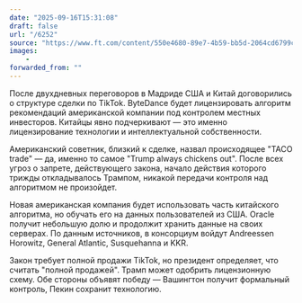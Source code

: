```yaml
---
date: "2025-09-16T15:31:08"
draft: false
url: "/6252"
source: "https://www.ft.com/content/550e4680-89e7-4b59-bb5d-2064cd6799c7"
images:
    -
forwarded_from: ""
---
```


После двухдневных переговоров в Мадриде США и Китай договорились о структуре сделки по TikTok. ByteDance будет лицензировать алгоритм рекомендаций американской компании под контролем местных инвесторов. Китайцы явно подчеркивают — это именно лицензирование технологии и интеллектуальной собственности.

Американский советник, близкий к сделке, назвал происходящее "TACO trade" — да, именно то самое "Trump always chickens out". После всех угроз о запрете, действующего закона, начало действия которого трижды откладывалось Трампом, никакой передачи контроля над алгоритмом не произойдет.

Новая американская компания будет использовать часть китайского алгоритма, но обучать его на данных пользователей из США. Oracle получит небольшую долю и продолжит хранить данные на своих серверах. По данным источников, в консорциум войдут Andreessen Horowitz, General Atlantic, Susquehanna и KKR.

Закон требует полной продажи TikTok, но президент определяет, что считать "полной продажей". Трамп может одобрить лицензионную схему. Обе стороны объявят победу — Вашингтон получит формальный контроль, Пекин сохранит технологию.
